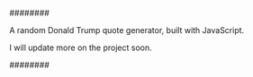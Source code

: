 ########

A random Donald Trump quote generator, built with JavaScript.

I will update more on the project soon.

########